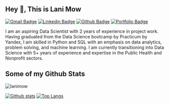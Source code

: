 ## Hey 👋, This is Lani Mow
[![Gmail Badge](https://img.shields.io/badge/-lanichung@gmail.com-c14438?style=flat&logo=Gmail&logoColor=white&link=mailto:lanichung@gmail.com)](mailto:lanichung@gmail.com) 
[![Linkedin Badge](https://img.shields.io/badge/-lanimow-0072b1?style=flat&logo=Linkedin&logoColor=white&link=https://www.linkedin.com/in/lanimow/)](https://www.linkedin.com/in/lanimow/) [![Github Badge](https://img.shields.io/badge/-lanimow-grey?style=flat&logo=github&logoColor=white&link=https://github.com/lanimow/)](https://www.github.com/lanimow/) [![Portfolio Badge](https://img.shields.io/badge/portfolio-web-blue?style=flat&link=https://github.com/lanimow/)](https://github.com/lanimow/) <p align='left'>I am an aspiring Data Scientist with 2 years of experience in project work. Having graduated from the Data Science bootcamp by Practicum by Yandex, I am skilled in Python and SQL with an emphasis on data analytics, problem solving, and machine learning. I am currently transitioning into Data Science with 5+ years of experience and expertise in the Public Health and Nonprofit sectors.</p>
## Some of my Github Stats
<p align=left> <img src=https://komarev.com/ghpvc/?username=lanimow alt=lanimow /> </p>

[![Github stats](https://github-readme-stats.vercel.app/api?username=lanimow&show_icons=true&include_all_commits=true)](https://github.com/lanimow/github-readme-stats)
[![Top Langs](https://github-readme-stats.vercel.app/api/top-langs/?username=lanimow&layout=compact)](https://github.com/lanimow/github-readme-stats)
